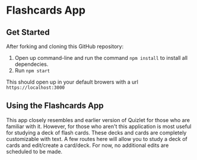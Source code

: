# Flashcards App

## Get Started
After forking and cloning this GitHub repository:
1. Open up command-line and run the command `npm install` to install all dependecies. 
2. Run `npm start`


This should open up in your default browers with a url `https://localhost:3000`

## Using the Flashcards App

This app closely resembles and earlier version of Quizlet for those who are familiar with it. However, for those who aren't this application is most useful for studying a deck of flash cards. These decks and cards are completely customizable with text. A few routes here will allow you to study a deck of cards and edit/create a card/deck. For now, no additional edits are scheduled to be made.